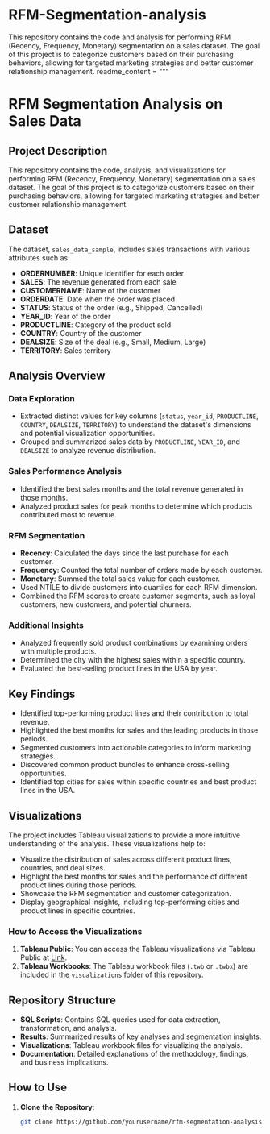 # RFM-Segmentation-analysis
This repository contains the code and analysis for performing RFM (Recency, Frequency, Monetary) segmentation on a sales dataset. The goal of this project is to categorize customers based on their purchasing behaviors, allowing for targeted marketing strategies and better customer relationship management.
readme_content = """
# RFM Segmentation Analysis on Sales Data

## Project Description

This repository contains the code, analysis, and visualizations for performing RFM (Recency, Frequency, Monetary) segmentation on a sales dataset. The goal of this project is to categorize customers based on their purchasing behaviors, allowing for targeted marketing strategies and better customer relationship management.

## Dataset

The dataset, `sales_data_sample`, includes sales transactions with various attributes such as:

- **ORDERNUMBER**: Unique identifier for each order
- **SALES**: The revenue generated from each sale
- **CUSTOMERNAME**: Name of the customer
- **ORDERDATE**: Date when the order was placed
- **STATUS**: Status of the order (e.g., Shipped, Cancelled)
- **YEAR_ID**: Year of the order
- **PRODUCTLINE**: Category of the product sold
- **COUNTRY**: Country of the customer
- **DEALSIZE**: Size of the deal (e.g., Small, Medium, Large)
- **TERRITORY**: Sales territory

## Analysis Overview

### Data Exploration

- Extracted distinct values for key columns (`status`, `year_id`, `PRODUCTLINE`, `COUNTRY`, `DEALSIZE`, `TERRITORY`) to understand the dataset's dimensions and potential visualization opportunities.
- Grouped and summarized sales data by `PRODUCTLINE`, `YEAR_ID`, and `DEALSIZE` to analyze revenue distribution.

### Sales Performance Analysis

- Identified the best sales months and the total revenue generated in those months.
- Analyzed product sales for peak months to determine which products contributed most to revenue.

### RFM Segmentation

- **Recency**: Calculated the days since the last purchase for each customer.
- **Frequency**: Counted the total number of orders made by each customer.
- **Monetary**: Summed the total sales value for each customer.
- Used NTILE to divide customers into quartiles for each RFM dimension.
- Combined the RFM scores to create customer segments, such as loyal customers, new customers, and potential churners.

### Additional Insights

- Analyzed frequently sold product combinations by examining orders with multiple products.
- Determined the city with the highest sales within a specific country.
- Evaluated the best-selling product lines in the USA by year.

## Key Findings

- Identified top-performing product lines and their contribution to total revenue.
- Highlighted the best months for sales and the leading products in those periods.
- Segmented customers into actionable categories to inform marketing strategies.
- Discovered common product bundles to enhance cross-selling opportunities.
- Identified top cities for sales within specific countries and best product lines in the USA.

## Visualizations

The project includes Tableau visualizations to provide a more intuitive understanding of the analysis. These visualizations help to:

- Visualize the distribution of sales across different product lines, countries, and deal sizes.
- Highlight the best months for sales and the performance of different product lines during those periods.
- Showcase the RFM segmentation and customer categorization.
- Display geographical insights, including top-performing cities and product lines in specific countries.

### How to Access the Visualizations

1. **Tableau Public**: You can access the Tableau visualizations via Tableau Public at [Link](https://public.tableau.com/app/profile/mudassir.ahmed6202/viz/RFMSegmentationAnalysis_17165820239440/Indroduction).
2. **Tableau Workbooks**: The Tableau workbook files (`.twb` or `.twbx`) are included in the `visualizations` folder of this repository.

## Repository Structure

- **SQL Scripts**: Contains SQL queries used for data extraction, transformation, and analysis.
- **Results**: Summarized results of key analyses and segmentation insights.
- **Visualizations**: Tableau workbook files for visualizing the analysis.
- **Documentation**: Detailed explanations of the methodology, findings, and business implications.

## How to Use

1. **Clone the Repository**:
   ```bash
   git clone https://github.com/yourusername/rfm-segmentation-analysis.git
